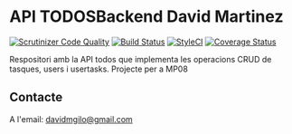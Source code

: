 # API TODOSBackend David Martinez

[![Scrutinizer Code Quality](https://scrutinizer-ci.com/g/davidmgilo/todosBackend/badges/quality-score.png?b=master)](https://scrutinizer-ci.com/g/davidmgilo/todosBackend/?branch=master)
[![Build Status](https://travis-ci.org/davidmgilo/todosBackend.svg?branch=master)](https://travis-ci.org/davidmgilo/todosBackend)
[![StyleCI](https://styleci.io/repos/71568846/shield?branch=master)](https://styleci.io/repos/71568846)
[![Coverage Status](https://coveralls.io/repos/github/davidmgilo/todosBackend/badge.svg?branch=master)](https://coveralls.io/github/davidmgilo/todosBackend?branch=master)

Respositori amb la API todos que implementa les operacions CRUD de tasques, users i usertasks. Projecte per a MP08


## Contacte

A l'email: davidmgilo@gmail.com



